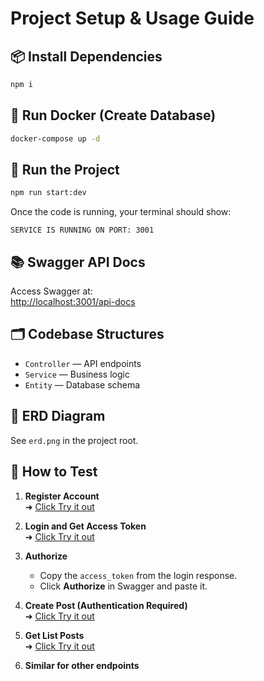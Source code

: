 # Project Setup & Usage Guide

## 📦 Install Dependencies

```bash
npm i
```

## 🐳 Run Docker (Create Database)

```bash
docker-compose up -d
```

## 🚀 Run the Project

```bash
npm run start:dev
```

Once the code is running, your terminal should show:

```
SERVICE IS RUNNING ON PORT: 3001
```

## 📚 Swagger API Docs

Access Swagger at:  
[http://localhost:3001/api-docs](http://localhost:3001/api-docs)

## 🗂 Codebase Structures

- `Controller` — API endpoints  
- `Service` — Business logic  
- `Entity` — Database schema  

## 🧩 ERD Diagram

See `erd.png` in the project root.

## 🧪 How to Test

1. **Register Account**  
   ➜ [Click Try it out](http://localhost:3001/api-docs#/Authentication/AuthController_register)

2. **Login and Get Access Token**  
   ➜ [Click Try it out](http://localhost:3001/api-docs#/Authentication/AuthController_login)

3. **Authorize**  
   - Copy the `access_token` from the login response.  
   - Click **Authorize** in Swagger and paste it.

4. **Create Post (Authentication Required)**  
   ➜ [Click Try it out](http://localhost:3001/api-docs#/Posts/PostController_createProduct)
4. **Get List Posts**  
   ➜ [Click Try it out](http://localhost:3001/api-docs#/Posts/PostController_getProducts)

5. **Similar for other endpoints**